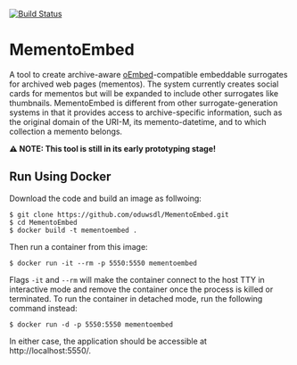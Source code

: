 [![Build Status](https://travis-ci.org/oduwsdl/MementoEmbed.svg?branch=master)](https://travis-ci.org/oduwsdl/MementoEmbed)

# MementoEmbed

A tool to create archive-aware [oEmbed](https://oembed.com/)-compatible embeddable surrogates for archived web pages (mementos). The system currently creates social cards for mementos but will be expanded to include other surrogates like thumbnails. MementoEmbed is different from other surrogate-generation systems in that it provides access to archive-specific information, such as the original domain of the URI-M, its memento-datetime, and to which collection a memento belongs.

**⚠️ NOTE: This tool is still in its early prototyping stage!**

## Run Using Docker

Download the code and build an image as follwoing:

```
$ git clone https://github.com/oduwsdl/MementoEmbed.git
$ cd MementoEmbed
$ docker build -t mementoembed .
```

Then run a container from this image:

```
$ docker run -it --rm -p 5550:5550 mementoembed
```

Flags `-it` and `--rm` will make the container connect to the host TTY in interactive mode and remove the container once the process is killed or terminated.
To run the container in detached mode, run the following command instead:

```
$ docker run -d -p 5550:5550 mementoembed
```

In either case, the application should be accessible at http://localhost:5550/.

